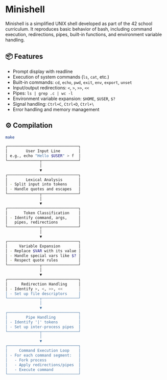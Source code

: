 # Minishell

Minishell is a simplified UNIX shell developed as part of the 42 school curriculum.
It reproduces basic behavior of bash, including command execution, redirections, pipes, built-in functions, and environment variable handling.

## 📦 Features

- Prompt display with readline
- Execution of system commands (`ls`, `cat`, etc.)
- Built-in commands: `cd`, `echo`, `pwd`, `exit`, `env`, `export`, `unset`
- Input/output redirections: `<`, `>`, `>>`, `<<`
- Pipes: `ls | grep .c | wc -l`
- Environment variable expansion: `$HOME`, `$USER`, `$?`
- Signal handling: `Ctrl+C`, `Ctrl+D`, `Ctrl+\`
- Error handling and memory management

## ⚙️ Compilation

```bash
make

┌───────────────────────────────┐
│        User Input Line        │
│ e.g., echo "Hello $USER" > f  │
└──────────────┬────────────────┘
               │
               ▼
┌───────────────────────────────┐
│        Lexical Analysis       │
│ - Split input into tokens     │
│ - Handle quotes and escapes   │
└──────────────┬────────────────┘
               │
               ▼
┌───────────────────────────────┐
│       Token Classification    │
│ - Identify command, args,     │
│   pipes, redirections         │
└──────────────┬────────────────┘
               │
               ▼
┌───────────────────────────────┐
│     Variable Expansion        │
│ - Replace $VAR with its value │
│ - Handle special vars like $? │
│ - Respect quote rules         │
└──────────────┬────────────────┘
               │
               ▼
┌───────────────────────────────┐
│      Redirection Handling     │
│ - Identify >, <, >>, <<       │
│ - Set up file descriptors     │
└──────────────┬────────────────┘
               │
               ▼
┌───────────────────────────────┐
│        Pipe Handling          │
│ - Identify '|' tokens         │
│ - Set up inter-process pipes  │
└──────────────┬────────────────┘
               │
               ▼
┌───────────────────────────────┐
│     Command Execution Loop    │
│ - For each command segment:   │
│   - Fork process              │
│   - Apply redirections/pipes  │
│   - Execute command           │
└───────────────────────────────┘


